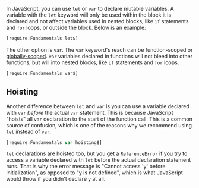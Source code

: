 In JavaScript, you can use `let` or `var` to declare mutable variables.
A variable with the `let` keyword will only be used within the
block it is declared and not affect variables
used in nested blocks, like `if` statements
and `for` loops, or outside the block. Below is an example:

```javascript
[require:Fundamentals let$]
```

The other option is `var`. The `var` keyword's reach can be function-scoped or
[globally-scoped](/tutorials/fundamentals/global-variable). `var` variables declared in
functions will not bleed into other functions, but will into nested
blocks, like `if` statements and `for` loops.

```javascript
[require:Fundamentals var$]
```

Hoisting
--------

Another difference between `let` and `var` is you can use a variable declared with `var` _before_ the actual `var` 
statement. This is because JavaScript "hoists" all `var` declaration to the start of the function call.
This is a common source of confusion, which is one of the reasons why we recommend using `let` instead of `var`.

```javascript
[require:Fundamentals var hoisting$]
```

`let` declarations are hoisted too, but you get a `ReferenceError` if you try to access a variable declared with `let` before the actual declaration statement runs. That is why the error message is "Cannot access 'y' before initialization", as opposed to "y is not defined", which is what JavaScript would throw if you didn't declare `y` at all.